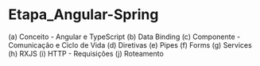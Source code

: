 # Etapa_Angular-Spring
(a) Conceito - Angular e TypeScript
(b) Data Binding
(c) Componente - Comunicação e Ciclo de Vida
(d) Diretivas
(e) Pipes
(f) Forms
(g) Services
(h) RXJS
(i) HTTP - Requisições 
(j) Roteamento
